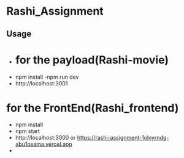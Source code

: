 # Rashi_Assignment
## Usage
- # for the payload(Rashi-movie)
 - npm install
  -npm run dev
 - http://localhost:3001
 # for the FrontEnd(Rashi_frontend)
- npm install
- npm start
- http://localhost:3000 or https://rashi-assignment-1olnyrndg-abu1osama.vercel.app
- 
